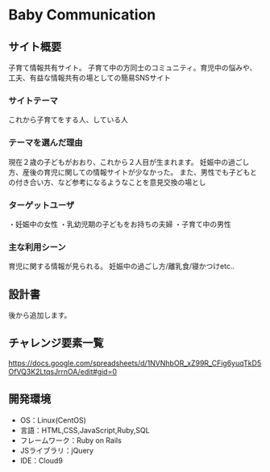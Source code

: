 # Baby Communication

## サイト概要
子育て情報共有サイト。
子育て中の方同士のコミュニティ。育児中の悩みや、工夫、有益な情報共有の場としての簡易SNSサイト

### サイトテーマ
これから子育てをする人、している人

### テーマを選んだ理由
現在２歳の子どもがおおり、これから２人目が生まれます。
妊娠中の過ごし方、産後の育児に関しての情報サイトが少なかった。
また、男性でも子どもとの付き合い方、など参考になるようなことを意見交換の場とし

### ターゲットユーザ
・妊娠中の女性
・乳幼児期の子どもをお持ちの夫婦
・子育て中の男性

### 主な利用シーン
育児に関する情報が見られる。
妊娠中の過ごし方/離乳食/寝かつけetc..


## 設計書
後から追加します。

## チャレンジ要素一覧
https://docs.google.com/spreadsheets/d/1NVNhbOR_xZ99R_CFig6yuqTkD5OfVQ3K2LtqsJrrnOA/edit#gid=0

## 開発環境
- OS：Linux(CentOS)
- 言語：HTML,CSS,JavaScript,Ruby,SQL
- フレームワーク：Ruby on Rails
- JSライブラリ：jQuery
- IDE：Cloud9
